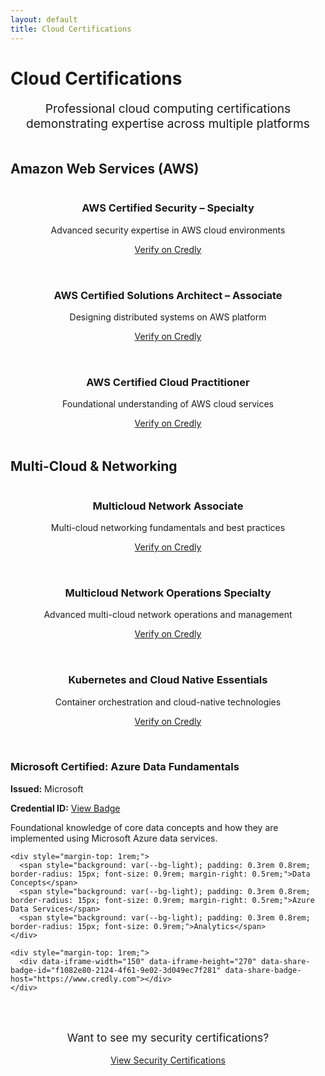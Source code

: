 ```yaml
---
layout: default
title: Cloud Certifications
---
```


<h1><i class="fas fa-cloud"></i> Cloud Certifications</h1>

<p style="text-align: center; font-size: 1.2rem; color: var(--text-light); margin-bottom: 3rem;">
  Professional cloud computing certifications demonstrating expertise across multiple platforms
</p>

<h2><i class="fab fa-aws"></i> Amazon Web Services (AWS)</h2>

<div style="display: grid; grid-template-columns: repeat(auto-fit, minmax(280px, 1fr)); gap: 2rem; margin-bottom: 3rem;">
  <div class="card" style="text-align: center;">
    <h3>AWS Certified Security – Specialty</h3>
    <div data-iframe-width="150" data-iframe-height="270" data-share-badge-id="029b1602-598e-4a3b-b93e-b951f5421f17" data-share-badge-host="https://www.credly.com"></div>
    <p style="margin-top: 1rem;">Advanced security expertise in AWS cloud environments</p>
    <a href="https://www.credly.com/badges/029b1602-598e-4a3b-b93e-b951f5421f17/public_url" class="btn" target="_blank">
      <i class="fas fa-external-link-alt"></i> Verify on Credly
    </a>
  </div>

  <div class="card" style="text-align: center;">
    <h3>AWS Certified Solutions Architect – Associate</h3>
    <div data-iframe-width="150" data-iframe-height="270" data-share-badge-id="2f0224e8-66e2-4388-9d9d-98552c7ff73b" data-share-badge-host="https://www.credly.com"></div>
    <p style="margin-top: 1rem;">Designing distributed systems on AWS platform</p>
    <a href="https://www.credly.com/badges/2f0224e8-66e2-4388-9d9d-98552c7ff73b/public_url" class="btn" target="_blank">
      <i class="fas fa-external-link-alt"></i> Verify on Credly
    </a>
  </div>

  <div class="card" style="text-align: center;">
    <h3>AWS Certified Cloud Practitioner</h3>
    <div data-iframe-width="150" data-iframe-height="270" data-share-badge-id="57cb2dbd-e02a-443c-9823-e588509d6be0" data-share-badge-host="https://www.credly.com"></div>
    <p style="margin-top: 1rem;">Foundational understanding of AWS cloud services</p>
    <a href="https://www.credly.com/badges/57cb2dbd-e02a-443c-9823-e588509d6be0/public_url" class="btn" target="_blank">
      <i class="fas fa-external-link-alt"></i> Verify on Credly
    </a>
  </div>
</div>

<h2><i class="fas fa-network-wired"></i> Multi-Cloud & Networking</h2>

<div style="display: grid; grid-template-columns: repeat(auto-fit, minmax(280px, 1fr)); gap: 2rem; margin-bottom: 3rem;">
  <div class="card" style="text-align: center;">
    <h3>Multicloud Network Associate</h3>
    <div data-iframe-width="150" data-iframe-height="270" data-share-badge-id="74f1f416-477f-4e99-8e2a-d07dee0177b4" data-share-badge-host="https://www.credly.com"></div>
    <p style="margin-top: 1rem;">Multi-cloud networking fundamentals and best practices</p>
    <a href="https://www.credly.com/badges/74f1f416-477f-4e99-8e2a-d07dee0177b4/public_url" class="btn" target="_blank">
      <i class="fas fa-external-link-alt"></i> Verify on Credly
    </a>
  </div>

  <div class="card" style="text-align: center;">
    <h3>Multicloud Network Operations Specialty</h3>
    <div data-iframe-width="150" data-iframe-height="270" data-share-badge-id="7af2a2a5-a8a0-4070-9299-c957c398058a" data-share-badge-host="https://www.credly.com"></div>
    <p style="margin-top: 1rem;">Advanced multi-cloud network operations and management</p>
    <a href="https://www.credly.com/badges/7af2a2a5-a8a0-4070-9299-c957c398058a/public_url" class="btn" target="_blank">
      <i class="fas fa-external-link-alt"></i> Verify on Credly
    </a>
  </div>

  <div class="card" style="text-align: center;">
    <h3>Kubernetes and Cloud Native Essentials</h3>
    <div data-iframe-width="150" data-iframe-height="270" data-share-badge-id="dcf6bf4f-0bf6-464c-b407-716df7f25357" data-share-badge-host="https://www.credly.com"></div>
    <p style="margin-top: 1rem;">Container orchestration and cloud-native technologies</p>
    <a href="https://www.credly.com/badges/dcf6bf4f-0bf6-464c-b407-716df7f25357/public_url" class="btn" target="_blank">
      <i class="fas fa-external-link-alt"></i> Verify on Credly
    </a>
  </div>

  <div class="card">
    <h3><i class="fab fa-microsoft"></i> Microsoft Certified: Azure Data Fundamentals</h3>
    <p><strong>Issued:</strong> Microsoft</p>
    <p><strong>Credential ID:</strong> <a href="https://www.credly.com/badges/f1082e80-2124-4f61-9e02-3d049ec7f281/public_url" target="_blank">View Badge</a></p>
    <p>Foundational knowledge of core data concepts and how they are implemented using Microsoft Azure data services.</p>

    <div style="margin-top: 1rem;">
      <span style="background: var(--bg-light); padding: 0.3rem 0.8rem; border-radius: 15px; font-size: 0.9rem; margin-right: 0.5rem;">Data Concepts</span>
      <span style="background: var(--bg-light); padding: 0.3rem 0.8rem; border-radius: 15px; font-size: 0.9rem; margin-right: 0.5rem;">Azure Data Services</span>
      <span style="background: var(--bg-light); padding: 0.3rem 0.8rem; border-radius: 15px; font-size: 0.9rem;">Analytics</span>
    </div>

    <div style="margin-top: 1rem;">
      <div data-iframe-width="150" data-iframe-height="270" data-share-badge-id="f1082e80-2124-4f61-9e02-3d049ec7f281" data-share-badge-host="https://www.credly.com"></div>
    </div>
  </div>
</div>

<div style="text-align: center; margin-top: 3rem;">
  <p style="color: var(--text-light); font-size: 1.1rem;">Want to see my security certifications?</p>
  <a href="/security-certifications" class="btn">View Security Certifications</a>
</div>

<script type="text/javascript" async src="//cdn.credly.com/assets/utilities/embed.js"></script>